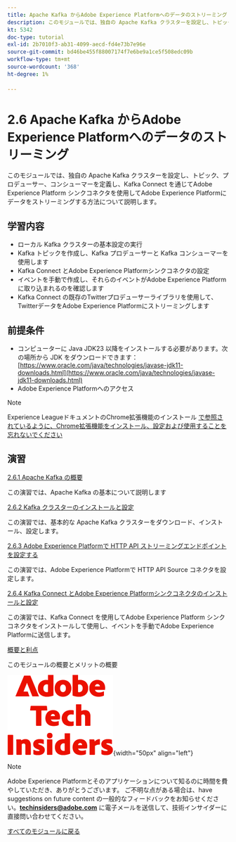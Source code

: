 ```yaml
---
title: Apache Kafka からAdobe Experience Platformへのデータのストリーミング
description: このモジュールでは、独自の Apache Kafka クラスターを設定し、トピック、プロデューサー、コンシューマーを定義し、Kafka Connect 用のAdobe Experience Platform シンクコネクタを使用してAdobe Experience Platformにデータをストリーミングする方法について説明します。
kt: 5342
doc-type: tutorial
exl-id: 2b7010f3-ab31-4099-aecd-fd4e73b7e96e
source-git-commit: bd46be455f88007174f7e6be9a1ce5f508edc09b
workflow-type: tm+mt
source-wordcount: '368'
ht-degree: 1%

---
```


# 2.6 Apache Kafka からAdobe Experience Platformへのデータのストリーミング

このモジュールでは、独自の Apache Kafka クラスターを設定し、トピック、プロデューサー、コンシューマーを定義し、Kafka Connect を通じてAdobe Experience Platform シンクコネクタを使用してAdobe Experience Platformにデータをストリーミングする方法について説明します。

## 学習内容

- ローカル Kafka クラスターの基本設定の実行
- Kafka トピックを作成し、Kafka プロデューサーと Kafka コンシューマーを使用します
- Kafka Connect とAdobe Experience Platformシンクコネクタの設定
- イベントを手動で作成し、それらのイベントがAdobe Experience Platformに取り込まれるのを確認します
- Kafka Connect の既存のTwitterプロデューサーライブラリを使用して、TwitterデータをAdobe Experience Platformにストリーミングします

## 前提条件

- コンピューターに Java JDK23 以降をインストールする必要があります。次の場所から JDK をダウンロードできます：[https://www.oracle.com/java/technologies/javase-jdk11-downloads.html](https://www.oracle.com/java/technologies/javase-jdk11-downloads.html)
- Adobe Experience Platformへのアクセス

>[!NOTE]
>
>Experience LeagueドキュメントのChrome拡張機能のインストール [ で参照されているように、Chrome拡張機能をインストール、設定および使用することを忘れないでください ](../../gettingstarted/gettingstarted/ex1.md)

## 演習

[2.6.1 Apache Kafka の概要](./ex1.md)

この演習では、Apache Kafka の基本について説明します

[2.6.2 Kafka クラスターのインストールと設定](./ex2.md)

この演習では、基本的な Apache Kafka クラスターをダウンロード、インストール、設定します。

[2.6.3 Adobe Experience Platformで HTTP API ストリーミングエンドポイントを設定する](./ex3.md)

この演習では、Adobe Experience Platformで HTTP API Source コネクタを設定します。

[2.6.4 Kafka Connect とAdobe Experience Platformシンクコネクタのインストールと設定](./ex4.md)

この演習では、Kafka Connect を使用してAdobe Experience Platform シンクコネクタをインストールして使用し、イベントを手動でAdobe Experience Platformに送信します。

[概要と利点](./summary.md)

このモジュールの概要とメリットの概要

![ 技術インサイダー ](./../../../assets/images/techinsiders.png){width="50px" align="left"}

>[!NOTE]
>
>Adobe Experience Platformとそのアプリケーションについて知るのに時間を費やしていただき、ありがとうございます。 ご不明な点がある場合は、have suggestions on future content の一般的なフィードバックをお知らせください。**techinsiders@adobe.com** に電子メールを送信して、技術インサイダーに直接問い合わせてください。

[すべてのモジュールに戻る](../../../overview.md)
